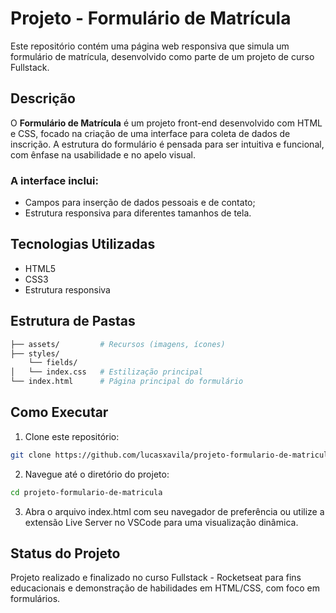 # Projeto - Formulário de Matrícula

Este repositório contém uma página web responsiva que simula um formulário de matrícula, desenvolvido como parte de um projeto de curso Fullstack.

## Descrição
O **Formulário de Matrícula** é um projeto front-end desenvolvido com HTML e CSS, focado na criação de uma interface para coleta de dados de inscrição. A estrutura do formulário é pensada para ser intuitiva e funcional, com ênfase na usabilidade e no apelo visual.

### A interface inclui:

- Campos para inserção de dados pessoais e de contato;
- Estrutura responsiva para diferentes tamanhos de tela.

## Tecnologias Utilizadas

- HTML5
- CSS3
- Estrutura responsiva

## Estrutura de Pastas
```bash
├── assets/         # Recursos (imagens, ícones)
├── styles/
    └── fields/  
│   └── index.css   # Estilização principal
└── index.html      # Página principal do formulário
```

## Como Executar

1. Clone este repositório:
  ```bash
  git clone https://github.com/lucasxavila/projeto-formulario-de-matricula.git
  ```
2. Navegue até o diretório do projeto:
  ```bash
  cd projeto-formulario-de-matricula
  ```
3. Abra o arquivo index.html com seu navegador de preferência ou utilize a extensão Live Server no VSCode para uma visualização dinâmica.

## Status do Projeto
Projeto realizado e finalizado no curso Fullstack - Rocketseat para fins educacionais e demonstração de habilidades em HTML/CSS, com foco em formulários.
